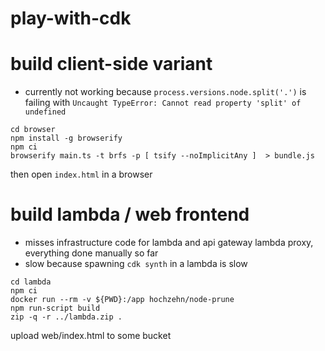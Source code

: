 # play-with-cdk


# build client-side variant
- currently not working because `process.versions.node.split('.')` is failing with `Uncaught TypeError: Cannot read property 'split' of undefined`

```
cd browser
npm install -g browserify
npm ci
browserify main.ts -t brfs -p [ tsify --noImplicitAny ]  > bundle.js
```
then open `index.html` in a browser

# build lambda / web frontend
- misses infrastructure code for lambda and api gateway lambda proxy, everything done manually so far
- slow because spawning `cdk synth` in a lambda is slow

```
cd lambda
npm ci
docker run --rm -v ${PWD}:/app hochzehn/node-prune
npm run-script build
zip -q -r ../lambda.zip .
```

upload web/index.html to some bucket
